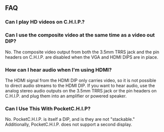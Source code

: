 ## FAQ

### Can I play HD videos on C.H.I.P.?


### Can I use the composite video at the same time as a video out DIP?
No. The composite video output from both the 3.5mm TRRS jack and the pin headers on C.H.I.P. are disabled when the VGA and HDMI DIPS are in place.

### How can I hear audio when I'm using HDMI?
The HDMI signal from the HDMI DIP only carries video, so it is not possible to direct audio streams to the HDMI DIP. If you want to hear audio, use the analog stereo audio outputs on the 3.5mm TRRS jack or the pin headers on C.H.I.P. and plug them into an amplifier or powered speaker.

### Can I Use This With PocketC.H.I.P?
No. PocketC.H.I.P. is itself a DIP, and is they are not "stackable." Additionally, PocketC.H.I.P. does not support a second display. 
